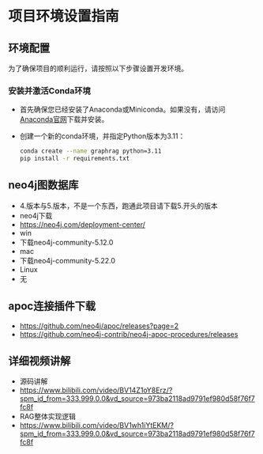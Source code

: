 # 项目环境设置指南

## 环境配置

为了确保项目的顺利运行，请按照以下步骤设置开发环境。

### 安装并激活Conda环境

- 首先确保您已经安装了Anaconda或Miniconda。如果没有，请访问[Anaconda官网](https://www.anaconda.com/products/distribution)下载并安装。
- 创建一个新的conda环境，并指定Python版本为3.11：

  ```bash
  conda create --name graphrag python=3.11
  pip install -r requirements.txt 
  ```
  
## neo4j图数据库
- 4.版本与5.版本，不是一个东西，跑通此项目请下载5.开头的版本
- neo4j下载
- https://neo4j.com/deployment-center/
- win
- 下载neo4j-community-5.12.0
- mac
- 下载neo4j-community-5.22.0
- Linux
- 无

## apoc连接插件下载
- https://github.com/neo4j/apoc/releases?page=2
- https://github.com/neo4j-contrib/neo4j-apoc-procedures/releases

## 详细视频讲解
- 源码讲解
- https://www.bilibili.com/video/BV14Z1oY8Erz/?spm_id_from=333.999.0.0&vd_source=973ba2118ad9791ef980d58f76f7fc8f
- RAG整体实现逻辑
- https://www.bilibili.com/video/BV1wh1iYtEKM/?spm_id_from=333.999.0.0&vd_source=973ba2118ad9791ef980d58f76f7fc8f

